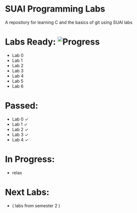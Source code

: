 # SUAI Programming Labs

A repository for learning C and the basics of git using SUAI labs

# Labs Ready: ![Progress](https://progress-bar.dev/7/?scale=7&suffix=%20%2F%207)

* Lab 0
* Lab 1
* Lab 2
* Lab 3
* Lab 4
* Lab 5
* Lab 6

# Passed:

* Lab 0 ✓
* Lab 1 ✓
* Lab 2 ✓
* Lab 3 ✓
* Lab 4 ✓

# In Progress:

* relax

# Next Labs:

* ( labs from semester 2 )
